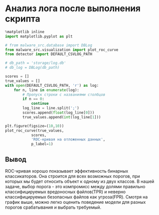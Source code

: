 # Анализ лога после выполнения скрипта


```python
%matplotlib inline
import matplotlib.pyplot as plt

# from malware_src.database import DBLog
from malware_src.visualization import plot_roc_curve
from detector import DEFAULT_CSVLOG_PATH
```


```python
# db_path = 'storage/log.db'
# db_log = DBLog(db_path)
```


```python
scores = []
true_values = []
with open(DEFAULT_CSVLOG_PATH, 'r') as log:
    for n, line in enumerate(log):
        # Пропуск строки с названиями столбцов
        if n == 0:
            continue
        log_line = line.split(';')
        scores.append(float(log_line[0]))
        true_values.append(int(log_line[1]))
```


```python
plt.figure(figsize=(10,10))
plot_roc_curve(true_values,
            scores,
            'ROC-кривая на отложенных данных',
            p_label=1)
```

## Вывод

ROC-кривая хорошо показывает эффективность бинарных классикаторов. Она строится для всех возможных порогов, при которых мы будет относить объект к одному из двух классов. В нашей задаче, выбор порога - это компромисс между долями правильно классифицируемых вредоносных файлов(TPR) и неверно классифицируемых безопасных файлов как угроза(FPR). Смотря на график выше, можно легко оценить поведение модели для разных порогов срабатывания и выбрать требуемый. 
